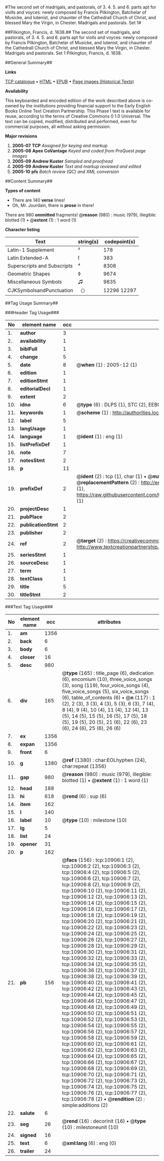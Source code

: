 #The second set of madrigals, and pastorals, of 3. 4. 5. and 6. parts apt for violls and voyces: newly composed by Francis Pilkington, Batchelar of Musicke, and lutenist, and chaunter of the Cathedrall Church of Christ, and blessed Mary the Virgin, in Chester. Madrigals and pastorals. Set 1#

##Pilkington, Francis, d. 1638.##
The second set of madrigals, and pastorals, of 3. 4. 5. and 6. parts apt for violls and voyces: newly composed by Francis Pilkington, Batchelar of Musicke, and lutenist, and chaunter of the Cathedrall Church of Christ, and blessed Mary the Virgin, in Chester.
Madrigals and pastorals. Set 1
Pilkington, Francis, d. 1638.

##General Summary##

**Links**

[TCP catalogue](http://www.ota.ox.ac.uk/tcp/)  • 
[HTML](http://tei.it.ox.ac.uk/tcp/Texts-HTML/free/A09/A09655.html)  • 
[EPUB](http://tei.it.ox.ac.uk/tcp/Texts-EPUB/free/A09/A09655.epub) • 
[Page images (Historical Texts)](https://data.historicaltexts.jisc.ac.uk/view?pubId=eebo-99845973e&pageId=eebo-99845973e-10906-1)

**Availability**

This keyboarded and encoded edition of the
	       work described above is co-owned by the institutions
	       providing financial support to the Early English Books
	       Online Text Creation Partnership. This Phase I text is
	       available for reuse, according to the terms of Creative
	       Commons 0 1.0 Universal. The text can be copied,
	       modified, distributed and performed, even for
	       commercial purposes, all without asking permission.

**Major revisions**

1. __2005-07__ __TCP__ *Assigned for keying and markup*
1. __2005-08__ __Apex CoVantage__ *Keyed and coded from ProQuest page images*
1. __2005-09__ __Andrew Kuster__ *Sampled and proofread*
1. __2005-09__ __Andrew Kuster__ *Text and markup reviewed and edited*
1. __2005-10__ __pfs__ *Batch review (QC) and XML conversion*

##Content Summary##

**Types of content**

  * There are 140 **verse** lines!
  * Oh, Mr. Jourdain, there is **prose** in there!

There are 980 **ommitted** fragments! 
 @__reason__ (980) : music (979), illegible: blotted (1)  •  @__extent__ (1) : 1 word (1)

**Character listing**


|Text|string(s)|codepoint(s)|
|---|---|---|
|Latin-1 Supplement|²|178|
|Latin Extended-A|ſ|383|
|Superscripts             and Subscripts|⁴|8308|
|Geometric Shapes|◊|9674|
|Miscellaneous Symbols|♫|9835|
|CJKSymbolsandPunctuation|〈〉|12296 12297|

##Tag Usage Summary##

###Header Tag Usage###

|No|element name|occ|attributes|
|---|---|---|---|
|1.|__author__|3||
|2.|__availability__|1||
|3.|__biblFull__|1||
|4.|__change__|5||
|5.|__date__|8| @__when__ (1) : 2005-12 (1)|
|6.|__edition__|1||
|7.|__editionStmt__|1||
|8.|__editorialDecl__|1||
|9.|__extent__|2||
|10.|__idno__|6| @__type__ (6) : DLPS (1), STC (2), EEBO-CITATION (1), PROQUEST (1), VID (1)|
|11.|__keywords__|1| @__scheme__ (1) : http://authorities.loc.gov/ (1)|
|12.|__label__|5||
|13.|__langUsage__|1||
|14.|__language__|1| @__ident__ (1) : eng (1)|
|15.|__listPrefixDef__|1||
|16.|__note__|7||
|17.|__notesStmt__|2||
|18.|__p__|11||
|19.|__prefixDef__|2| @__ident__ (2) : tcp (1), char (1)  •  @__matchPattern__ (2) : ([0-9\-]+):([0-9IVX]+) (1), (.+) (1)  •  @__replacementPattern__ (2) : http://eebo.chadwyck.com/downloadtiff?vid=$1&page=$2 (1), https://raw.githubusercontent.com/textcreationpartnership/Texts/master/tcpchars.xml#$1 (1)|
|20.|__projectDesc__|1||
|21.|__pubPlace__|2||
|22.|__publicationStmt__|2||
|23.|__publisher__|2||
|24.|__ref__|2| @__target__ (2) : https://creativecommons.org/publicdomain/zero/1.0/ (1), http://www.textcreationpartnership.org/docs/. (1)|
|25.|__seriesStmt__|1||
|26.|__sourceDesc__|1||
|27.|__term__|1||
|28.|__textClass__|1||
|29.|__title__|5||
|30.|__titleStmt__|2||


###Text Tag Usage###

|No|element name|occ|attributes|
|---|---|---|---|
|1.|__am__|1356||
|2.|__back__|6||
|3.|__body__|6||
|4.|__closer__|16||
|5.|__desc__|980||
|6.|__div__|165| @__type__ (165) : title_page (6), dedication (6), encomium (10), three_voice_songs (3), song (119), four_voice_songs (4), five_voice_songs (5), six_voice_songs (6), table_of_contents (6)  •  @__n__ (117) : 1 (2), 2 (3), 3 (3), 4 (3), 5 (3), 6 (3), 7 (4), 8 (4), 9 (4), 10 (4), 11 (4), 12 (4), 13 (5), 14 (5), 15 (5), 16 (5), 17 (5), 18 (5), 19 (5), 20 (5), 21 (6), 22 (6), 23 (6), 24 (6), 25 (6), 26 (6)|
|7.|__ex__|1356||
|8.|__expan__|1356||
|9.|__front__|6||
|10.|__g__|1380| @__ref__ (1380) : char:EOLhyphen (24), char:repeat (1356)|
|11.|__gap__|980| @__reason__ (980) : music (979), illegible: blotted (1)  •  @__extent__ (1) : 1 word (1)|
|12.|__head__|188||
|13.|__hi__|618| @__rend__ (6) : sup (6)|
|14.|__item__|162||
|15.|__l__|140||
|16.|__label__|10| @__type__ (10) : milestone (10)|
|17.|__lg__|5||
|18.|__list__|24||
|19.|__opener__|31||
|20.|__p__|162||
|21.|__pb__|156| @__facs__ (156) : tcp:10906:1 (2), tcp:10906:2 (2), tcp:10906:3 (2), tcp:10906:4 (2), tcp:10906:5 (2), tcp:10906:6 (2), tcp:10906:7 (2), tcp:10906:8 (2), tcp:10906:9 (2), tcp:10906:10 (2), tcp:10906:11 (2), tcp:10906:12 (2), tcp:10906:13 (2), tcp:10906:14 (2), tcp:10906:15 (2), tcp:10906:16 (2), tcp:10906:17 (2), tcp:10906:18 (2), tcp:10906:19 (2), tcp:10906:20 (2), tcp:10906:21 (2), tcp:10906:22 (2), tcp:10906:23 (2), tcp:10906:24 (2), tcp:10906:25 (2), tcp:10906:26 (2), tcp:10906:27 (2), tcp:10906:28 (2), tcp:10906:29 (2), tcp:10906:30 (2), tcp:10906:31 (2), tcp:10906:32 (2), tcp:10906:33 (2), tcp:10906:34 (2), tcp:10906:35 (2), tcp:10906:36 (2), tcp:10906:37 (2), tcp:10906:38 (2), tcp:10906:39 (2), tcp:10906:40 (2), tcp:10906:41 (2), tcp:10906:42 (2), tcp:10906:43 (2), tcp:10906:44 (2), tcp:10906:45 (2), tcp:10906:46 (2), tcp:10906:47 (2), tcp:10906:48 (2), tcp:10906:49 (2), tcp:10906:50 (2), tcp:10906:51 (2), tcp:10906:52 (2), tcp:10906:53 (2), tcp:10906:54 (2), tcp:10906:55 (2), tcp:10906:56 (2), tcp:10906:57 (2), tcp:10906:58 (2), tcp:10906:59 (2), tcp:10906:60 (2), tcp:10906:61 (2), tcp:10906:62 (2), tcp:10906:63 (2), tcp:10906:64 (2), tcp:10906:65 (2), tcp:10906:66 (2), tcp:10906:67 (2), tcp:10906:68 (2), tcp:10906:69 (2), tcp:10906:70 (2), tcp:10906:71 (2), tcp:10906:72 (2), tcp:10906:73 (2), tcp:10906:74 (2), tcp:10906:75 (2), tcp:10906:76 (2), tcp:10906:77 (2), tcp:10906:78 (2)  •  @__rendition__ (2) : simple:additions (2)|
|22.|__salute__|6||
|23.|__seg__|26| @__rend__ (16) : decorInit (16)  •  @__type__ (10) : milestoneunit (10)|
|24.|__signed__|16||
|25.|__text__|6| @__xml:lang__ (6) : eng (0)|
|26.|__trailer__|24||
